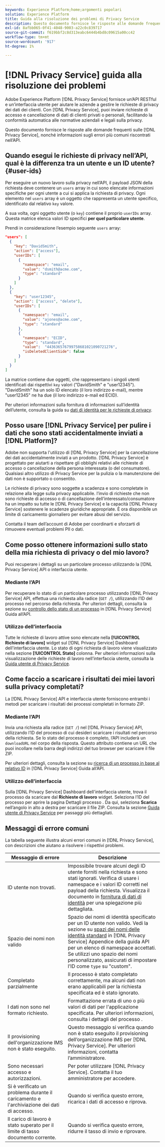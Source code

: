 ```yaml
---
keywords: Experience Platform;home;argomenti popolari
solution: Experience Platform
title: Guida alla risoluzione dei problemi di Privacy Service
description: Questo documento fornisce le risposte alle domande frequenti su Privacy Service e informazioni sugli errori più comuni nell’API.
exl-id: 8afbb065-0f41-4048-9003-a22c0c839717
source-git-commit: f619bbf2c8d313eabc6444b4bd8c09615a00cc42
workflow-type: tm+mt
source-wordcount: '917'
ht-degree: 1%

---
```


# [!DNL Privacy Service] guida alla risoluzione dei problemi

Adobe Experience Platform [!DNL Privacy Service] fornisce un’API RESTful e un’interfaccia utente per aiutare le aziende a gestire le richieste di privacy dei dati dei clienti. Con [!DNL Privacy Service], puoi inviare richieste di accesso e cancellazione di dati di clienti privati o personali, facilitando la conformità automatica alle normative aziendali e legali sulla privacy.

Questo documento fornisce le risposte alle domande frequenti sulle [!DNL Privacy Service], nonché informazioni sugli errori più comuni riscontrati nell’API.

## Quando esegui le richieste di privacy nell’API, qual è la differenza tra un utente e un ID utente? {#user-ids}

Per eseguire un nuovo lavoro sulla privacy nell’API, il payload JSON della richiesta deve contenere un `users` array in cui sono elencate informazioni specifiche per ogni utente a cui si applica la richiesta di privacy. Ogni elemento nel `users` array è un oggetto che rappresenta un utente specifico, identificato dal relativo `key` valore.

A sua volta, ogni oggetto utente (o `key`) contiene il proprio `userIDs` array. Questa matrice elenca valori ID specifici **per quel particolare utente**.

Prendi in considerazione l’esempio seguente `users` array:

```json
"users": [
  {
    "key": "DavidSmith",
    "action": ["access"],
    "userIDs": [
      {
        "namespace": "email",
        "value": "dsmith@acme.com",
        "type": "standard"
      }
    ]
  },
  {
    "key": "user12345",
    "action": ["access", "delete"],
    "userIDs": [
      {
        "namespace": "email",
        "value": "ajones@acme.com",
        "type": "standard"
      },
      {
        "namespace": "ECID",
        "type": "standard",
        "value":  "443636576799758681021090721276",
        "isDeletedClientSide": false
      }
    ]
  }
]
```

La matrice contiene due oggetti, che rappresentano i singoli utenti identificati dai rispettivi `key` valori (&quot;DavidSmith&quot; e &quot;user12345&quot;). &quot;DavidSmith&quot; ha un solo ID elencato (il loro indirizzo e-mail), mentre &quot;user12345&quot; ne ha due (il loro indirizzo e-mail ed ECID).

Per ulteriori informazioni sulla fornitura di informazioni sull’identità dell’utente, consulta la guida su [dati di identità per le richieste di privacy](identity-data.md).


## Posso usare [!DNL Privacy Service] per pulire i dati che sono stati accidentalmente inviati a [!DNL Platform]?

Adobe non supporta l&#39;utilizzo di [!DNL Privacy Service] per la cancellazione dei dati accidentalmente inviati a un prodotto. [!DNL Privacy Service] è progettato per aiutarti a rispettare gli obblighi relativi alle richieste di accesso o cancellazione della persona interessata (o del consumatore). Qualsiasi altro utilizzo di Privacy Service per la pulizia o la manutenzione dei dati non è supportato o consentito.

Le richieste di privacy sono soggette a scadenza e sono completate in relazione alla legge sulla privacy applicabile. l’invio di richieste che non sono richieste di accesso o di cancellazione dell’interessato/consumatore ha un impatto su tutte le [!DNL Privacy Service] e la capacità [!DNL Privacy Service] sostenere le scadenze giuridiche appropriate. È ora disponibile un limite di caricamento giornaliero per evitare abusi del servizio.

Contatta il team dell’account di Adobe per coordinarti e sforzarti di rimuovere eventuali problemi PII o dati.

## Come posso ottenere informazioni sullo stato della mia richiesta di privacy o del mio lavoro?

Puoi recuperare i dettagli su un particolare processo utilizzando la [!DNL Privacy Service] API o interfaccia utente.

### Mediante l’API

Per recuperare lo stato di un particolare processo utilizzando [!DNL Privacy Service] API, effettua una richiesta alla radice (`GET /`), utilizzando l’ID del processo nel percorso della richiesta. Per ulteriori dettagli, consulta la sezione su [controllo dello stato di un processo](api/privacy-jobs.md#check-the-status-of-a-job) in [!DNL Privacy Service] Guida all’API.

### Utilizzo dell’interfaccia

Tutte le richieste di lavoro attive sono elencate nella **[!UICONTROL Richieste di lavoro]** widget sul [!DNL Privacy Service] Dashboard dell&#39;interfaccia utente. Lo stato di ogni richiesta di lavoro viene visualizzato nella sezione **[!UICONTROL Stato]** colonna. Per ulteriori informazioni sulla visualizzazione delle richieste di lavoro nell’interfaccia utente, consulta la [Guida utente di Privacy Service](ui/user-guide.md).

## Come faccio a scaricare i risultati dei miei lavori sulla privacy completati?

La [!DNL Privacy Service] API e interfaccia utente forniscono entrambi i metodi per scaricare i risultati dei processi completati in formato ZIP.

### Mediante l’API

Invia una richiesta alla radice (`GET /`) nel [!DNL Privacy Service] API, utilizzando l’ID del processo di cui desideri scaricare i risultati nel percorso della richiesta. Se lo stato del processo è completo, l’API includerà un `downloadURL` nel corpo della risposta. Questo attributo contiene un URL che puoi incollare nella barra degli indirizzi del tuo browser per scaricare il file ZIP.

Per ulteriori dettagli, consulta la sezione su [ricerca di un processo in base al relativo ID](api/privacy-jobs.md#check-the-status-of-a-job) in [!DNL Privacy Service] Guida all’API.

### Utilizzo dell’interfaccia

Sulla [!DNL Privacy Service] Dashboard dell&#39;interfaccia utente, trova il processo da scaricare dal **Richieste di lavoro** widget. Seleziona l’ID del processo per aprire la pagina Dettagli processo . Da qui, seleziona **Scarica** nell’angolo in alto a destra per scaricare il file ZIP. Consulta la sezione [Guida utente di Privacy Service](ui/user-guide.md) per passaggi più dettagliati.

## Messaggi di errore comuni

La tabella seguente illustra alcuni errori comuni in [!DNL Privacy Service], con descrizioni che aiutano a risolvere i rispettivi problemi.

| Messaggio di errore | Descrizione |
| --- | --- |
| ID utente non trovati. | Impossibile trovare alcuni degli ID utente forniti nella richiesta e sono stati ignorati. Verifica di usare i namespace e i valori ID corretti nel payload della richiesta. Visualizza il documento in [fornitura di dati di identità](./identity-data.md) per una spiegazione più dettagliata. |
| Spazio dei nomi non valido | Spazio dei nomi di identità specificato per un ID utente non valido. Vedi la sezione su [spazi dei nomi delle identità standard](./api/appendix.md#standard-namespaces) in [!DNL Privacy Service] Appendice della guida API per un elenco di namespace accettati. Se utilizzi uno spazio dei nomi personalizzato, assicurati di impostare l’ID come `type` su &quot;custom&quot;. |
| Completato parzialmente | Il processo è stato completato correttamente, ma alcuni dati non erano applicabili per la richiesta specificata ed è stato ignorato. |
| I dati non sono nel formato richiesto. | Formattazione errata di uno o più valori di dati per l&#39;applicazione specificata. Per ulteriori informazioni, consulta i dettagli del processo . |
| Il provisioning dell&#39;organizzazione IMS non è stato eseguito. | Questo messaggio si verifica quando non è stato eseguito il provisioning dell’organizzazione IMS per [!DNL Privacy Service]. Per ulteriori informazioni, contatta l’amministratore. |
| Sono necessari accesso e autorizzazioni. | Per poter utilizzare [!DNL Privacy Service]. Contatta il tuo amministratore per accedere. |
| Si è verificato un problema durante il caricamento e l&#39;archiviazione dei dati di accesso. | Quando si verifica questo errore, ricarica i dati di accesso e riprova. |
| Il carico di lavoro è stato superato per il limite di tasso documento corrente. | Quando si verifica questo errore, ridurre il tasso di invio e riprovare. |

